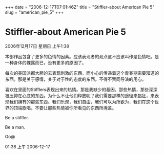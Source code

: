 +++
date = "2006-12-17T07:01:46Z"
title = "Stiffler-about American Pie 5"
slug = "american_pie_5"
+++

# Stiffler-about American Pie 5
2006年12月17日 星期日 上午1:38

本部作品包含了更多的色情的因素。应该表现者的观点这不应该叫作是色情吧。是一种身体的裸露而已，没有更多的原因了。

每次的美国派都大胆的去表现刺激的东西，而小心的传递着这个青春期需要知道的东西。那是关于感情，关于对于性的态度的东西。不得不赞同导演的用心。

喜欢在里面的Stifflers表现出来的热情。那是我缺少的基因。那些热情，那些深深被压抑在心底的东西。为什么不让他们释放呢？我们需要那样的途径来猖狂，来表现我们拥有的那些东西。我们乐观，我们自由，我们可以为所欲为，我们在这个世界的顶端歌唱。不要让那些热情被你所看见的东西所掩盖。

Be a stiffler.

Be a man.

Go@

01:38 上午 2006-12-17
